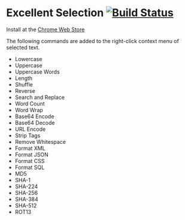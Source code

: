 Excellent Selection [![Build Status](https://travis-ci.org/travispaul/crx-excellent-selection.svg?branch=master)](https://travis-ci.org/travispaul/crx-excellent-selection)
======================================
Install at the [Chrome Web Store][1]

The following commands are added to the right-click context menu of selected text.
* Lowercase
* Uppercase
* Uppercase Words
* Length
* Shuffle
* Reverse
* Search and Replace
* Word Count
* Word Wrap
* Base64 Encode
* Base64 Decode
* URL Encode
* Strip Tags
* Remove Whitespace
* Format XML
* Format JSON
* Format CSS
* Format SQL
* MD5
* SHA-1
* SHA-224
* SHA-256
* SHA-384
* SHA-512
* ROT13

[1]: https://chrome.google.com/webstore/detail/excellent-selection/enhkggpdbpffnbhbaimnpdjbmenlhmkm
